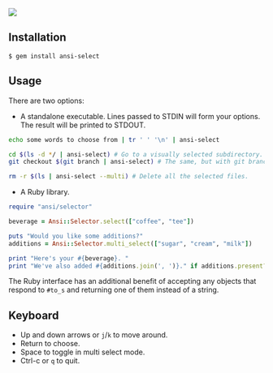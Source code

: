 ![](https://dl.dropboxusercontent.com/spa/dlqheu39w0arg9q/yaano147.png)

## Installation

    $ gem install ansi-select


## Usage

There are two options:

* A standalone executable. Lines passed to STDIN will form your options. The result will be printed to STDOUT.

```bash
echo some words to choose from | tr ' ' '\n' | ansi-select

cd $(ls -d */ | ansi-select) # Go to a visually selected subdirectory.
git checkout $(git branch | ansi-select) # The same, but with git branches.

rm -r $(ls | ansi-select --multi) # Delete all the selected files.
```

* A Ruby library.

```ruby
require "ansi/selector"

beverage = Ansi::Selector.select(["coffee", "tee"])

puts "Would you like some additions?"
additions = Ansi::Selector.multi_select(["sugar", "cream", "milk"])

print "Here's your #{beverage}. "
print "We've also added #{additions.join(', ')}." if additions.present?
```

The Ruby interface has an additional benefit of accepting any objects that respond
to `#to_s` and returning one of them instead of a string.


## Keyboard

* Up and down arrows or `j`/`k` to move around.
* Return to choose.
* Space to toggle in multi select mode.
* Ctrl-c or `q` to quit.
